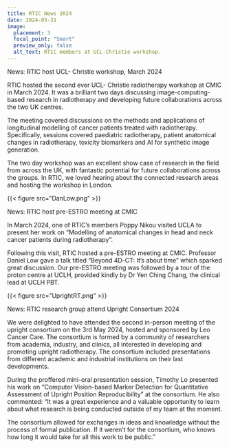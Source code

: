 ```yaml
---
title: RTIC News 2024
date: 2024-05-31
image:
  placement: 3
  focal_point: "Smart"
  preview_only: false
  alt_text: RTIC members at UCL-Christie workshop.
---
```


News: RTIC host UCL- Christie workshop, March 2024

RTIC hosted the second ever UCL- Christie radiotherapy workshop at CMIC in March 2024. It was a brilliant two days discussing image-computing-based research in radiotherapy and developing future collaborations across the two UK centres.

The meeting covered discussions on the methods and applications of longitudinal modelling of cancer patients treated with radiotherapy. Specifically, sessions covered paediatric radiotherapy, patient anatomical changes in radiotherapy, toxicity biomarkers and AI for synthetic image generation.

The two day workshop was an excellent show case of research in the field from across the UK, with fantastic potential for future collaborations across the groups. In RTIC, we loved hearing about the connected research areas and hosting the workshop in London.


{{< figure src="DanLow.png" >}}


News: RTIC host pre-ESTRO meeting at CMIC

In March 2024, one of RTIC’s members Poppy Nikou visited UCLA to present her work on “Modelling of anatomical changes in head and neck cancer patients during radiotherapy”. 


Following this visit, RTIC hosted a pre-ESTRO meeting at CMIC. Professor Daniel Low gave a talk titled “Beyond 4D-CT: It’s about time” which sparked great discussion. Our pre-ESTRO meeting was followed by a tour of the proton centre at UCLH, provided kindly by Dr Yen Ching Chang, the clinical lead at UCLH PBT.


{{< figure src="UprightRT.png" >}}

News: RTIC research group attend Upright Consortium 2024

We were delighted to have attended the second in-person meeting of the upright consortium on the 3rd May 2024, hosted and sponsored by Leo Cancer Care. The consortium is formed by a community of researchers from academia, industry, and clinics, all interested in developing and promoting upright radiotherapy. The consortium included presentations from different academic and industrial institutions on their last developments.

During the proffered mini-oral presentation session, Timothy Lo presented his work on “Computer Vision-based Marker Detection for Quantitative Assessment of Upright Position Reproducibility” at the consortium. He also commented: “It was a great experience and a valuable opportunity to learn about what research is being conducted outside of my team at the moment.

The consortium allowed for exchanges in ideas and knowledge without the process of formal publication. If it weren’t for the consortium, who knows how long it would take for all this work to be public.”
